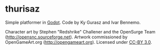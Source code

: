 # thurisaz
Simple platformer in [Godot](https://godotengine.org/).
Code by Ky Gurasz and Ivar Bennemo. 

Character art by Stephen "Redshrike" Challener and the OpenSurge Team (http://opensnc.sourceforge.net). Artwork commissioned by OpenGameArt.org (http://opengameart.org). Licensed under [CC-BY 3.0](https://creativecommons.org/licenses/by/3.0/).
